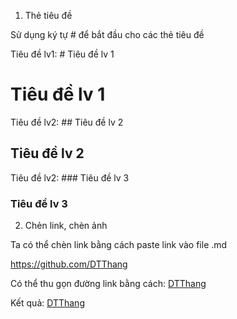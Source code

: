 1. Thẻ tiêu đề

Sử dụng ký tự # để bắt đầu cho các thẻ tiêu đề 

Tiêu đề lv1: # Tiêu đề lv 1

# Tiêu đề lv 1

Tiêu đề lv2: ## Tiêu đề lv 2

## Tiêu đề lv 2

Tiêu đề lv2: ### Tiêu đề lv 3

### Tiêu đề lv 3

2. Chẻn link, chèn ảnh

Ta có thể chèn link bằng cách paste link vào file .md 

https://github.com/DTThang

Có thể thu gọn đường link bằng cách: [DTThang](https://github.com/DTThang)

Kết quả: [DTThang](https://github.com/DTThang)

  
